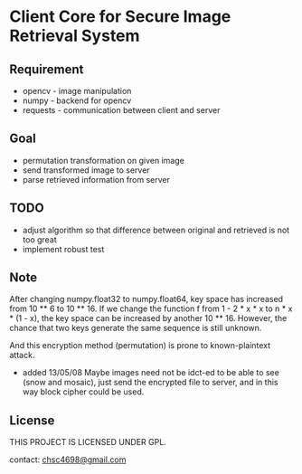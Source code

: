 Client Core for Secure Image Retrieval System
=============================================

Requirement
-----------

* opencv - image manipulation
* numpy - backend for opencv
* requests - communication between client and server


Goal
----

* permutation transformation on given image
* send transformed image to server
* parse retrieved information from server


TODO
----

* adjust algorithm so that difference between original and retrieved is not too great
* implement robust test


Note
----

After changing numpy.float32 to numpy.float64, key space has increased from 10 ** 6 to 10 ** 16.
If we change the function f from 1 - 2 * x * x to n * x * (1 - x), the key space can be increased by another 10 ** 16.
However, the chance that two keys generate the same sequence is still unknown.

And this encryption method (permutation) is prone to known-plaintext attack.

* added 13/05/08 Maybe images need not be idct-ed to be able to see (snow and mosaic), just send the encrypted file to server, and in this way block cipher could be used.

License
-------

THIS PROJECT IS LICENSED UNDER GPL.


contact: chsc4698@gmail.com

